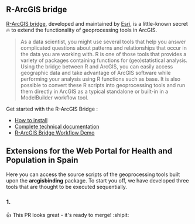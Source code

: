 ## R-ArcGIS bridge

[R-ArcGIS bridge](https://r-arcgis.github.io/), developed and maintained by [Esri](https://www.esri.com/en-us/home), is a little-known secret :fire: to extend the functionality of geoprocessing tools in ArcGIS.

> As a data scientist, you might use several tools that help you answer complicated questions about patterns and relationships that occur in the data you are working with. R is one of those tools that provides a variety of packages containing functions for (geo)statistical analysis. Using the bridge between R and ArcGIS, you can easily access geographic data and take advantage of ArcGIS software while performing your analysis using R functions such as base. It is also possible to convert these R scripts into geoprocessing tools and run them directly in ArcGIS as a typical standalone or built-in in a ModelBuilder workflow tool.

Get started with the R-ArcGIS Bridge :

- [How to install](https://github.com/R-ArcGIS/r-bridge-install)
- [Complete technical documentation](https://r-arcgis.github.io/assets/arcgisbinding.pdf) 
- [R-ArcGIS Bridge Workflow Demo](https://community.esri.com/videos/3343)

## Extensions for the Web Portal for Health and Population in Spain

Here you can access the source scripts of the geoprocessing tools built upon the **arcgisbinding** package. To start you off, we have developed three tools that are thought to be executed sequentially.

### 1. 


:+1: This PR looks great - it's ready to merge! :shipit:
